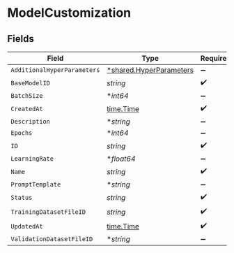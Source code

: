 # ModelCustomization


## Fields

| Field                                                                    | Type                                                                     | Required                                                                 | Description                                                              |
| ------------------------------------------------------------------------ | ------------------------------------------------------------------------ | ------------------------------------------------------------------------ | ------------------------------------------------------------------------ |
| `AdditionalHyperParameters`                                              | [*shared.HyperParameters](../../../pkg/models/shared/hyperparameters.md) | :heavy_minus_sign:                                                       | N/A                                                                      |
| `BaseModelID`                                                            | *string*                                                                 | :heavy_check_mark:                                                       | N/A                                                                      |
| `BatchSize`                                                              | **int64*                                                                 | :heavy_minus_sign:                                                       | N/A                                                                      |
| `CreatedAt`                                                              | [time.Time](https://pkg.go.dev/time#Time)                                | :heavy_check_mark:                                                       | N/A                                                                      |
| `Description`                                                            | **string*                                                                | :heavy_minus_sign:                                                       | N/A                                                                      |
| `Epochs`                                                                 | **int64*                                                                 | :heavy_minus_sign:                                                       | N/A                                                                      |
| `ID`                                                                     | *string*                                                                 | :heavy_check_mark:                                                       | N/A                                                                      |
| `LearningRate`                                                           | **float64*                                                               | :heavy_minus_sign:                                                       | N/A                                                                      |
| `Name`                                                                   | *string*                                                                 | :heavy_check_mark:                                                       | N/A                                                                      |
| `PromptTemplate`                                                         | **string*                                                                | :heavy_minus_sign:                                                       | N/A                                                                      |
| `Status`                                                                 | *string*                                                                 | :heavy_check_mark:                                                       | N/A                                                                      |
| `TrainingDatasetFileID`                                                  | *string*                                                                 | :heavy_check_mark:                                                       | N/A                                                                      |
| `UpdatedAt`                                                              | [time.Time](https://pkg.go.dev/time#Time)                                | :heavy_check_mark:                                                       | N/A                                                                      |
| `ValidationDatasetFileID`                                                | **string*                                                                | :heavy_minus_sign:                                                       | N/A                                                                      |
